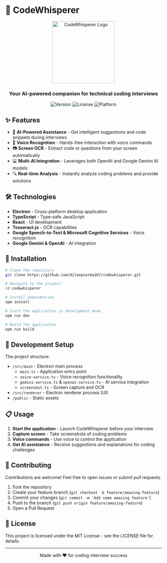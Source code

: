 # 🚀 CodeWhisperer

<div align="center">
  <img src="public/icon.png" alt="CodeWhisperer Logo" width="200"/>
  <br>
  <h3>Your AI-powered companion for technical coding interviews</h3>
  
  ![Version](https://img.shields.io/badge/version-1.0.0-blue)
  ![License](https://img.shields.io/badge/license-MIT-green)
  ![Platform](https://img.shields.io/badge/platform-Windows-lightgrey)
</div>

## ✨ Features

- 🧠 **AI-Powered Assistance** - Get intelligent suggestions and code snippets during interviews
- 🎤 **Voice Recognition** - Hands-free interaction with voice commands 
- 📷 **Screen OCR** - Extract code or questions from your screen automatically
- 💻 **Multi-AI Integration** - Leverages both OpenAI and Google Gemini AI models
- 🔍 **Real-time Analysis** - Instantly analyze coding problems and provide solutions

## 🛠️ Technologies

- **Electron** - Cross-platform desktop application
- **TypeScript** - Type-safe JavaScript
- **React** - UI development
- **Tesseract.js** - OCR capabilities
- **Google Speech-to-Text & Microsoft Cognitive Services** - Voice recognition
- **Google Gemini & OpenAI** - AI integration

## 🚀 Installation

```bash
# Clone the repository
git clone https://github.com/dileepverma107/codewhisperer.git

# Navigate to the project
cd codewhisperer

# Install dependencies
npm install

# Start the application in development mode
npm run dev

# Build the application
npm run build
```

## 🔧 Development Setup

The project structure:

- `/src/main` - Electron main process
  - `main.ts` - Application entry point
  - `voice-service.ts` - Voice recognition functionality
  - `gemini-service.ts` & `openai-service.ts` - AI service integration
  - `screenshot.ts` - Screen capture and OCR
- `/src/renderer` - Electron renderer process (UI)
- `/public` - Static assets

## 📋 Usage

1. **Start the application** - Launch CodeWhisperer before your interview
2. **Capture screen** - Take screenshots of coding problems
3. **Voice commands** - Use voice to control the application
4. **Get AI assistance** - Receive suggestions and explanations for coding challenges

## 🌈 Contributing

Contributions are welcome! Feel free to open issues or submit pull requests.

1. Fork the repository
2. Create your feature branch (`git checkout -b feature/amazing-feature`)
3. Commit your changes (`git commit -m 'Add some amazing feature'`)
4. Push to the branch (`git push origin feature/amazing-feature`)
5. Open a Pull Request

## 📜 License

This project is licensed under the MIT License - see the LICENSE file for details.

---

<div align="center">
  <p>Made with ❤️ for coding interview success</p>
</div>
